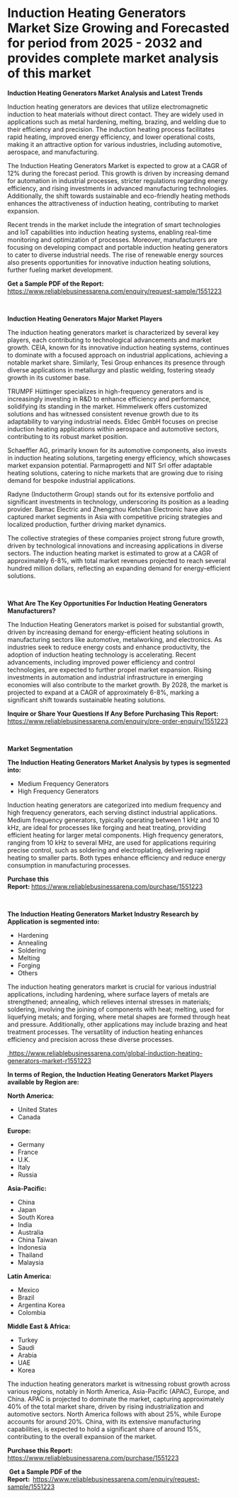 <p><h1>Induction Heating Generators Market Size Growing and Forecasted for period from 2025 - 2032 and provides complete market analysis of this market</h1></p><p><strong>Induction Heating Generators Market Analysis and Latest Trends</strong></p>
<p><p>Induction heating generators are devices that utilize electromagnetic induction to heat materials without direct contact. They are widely used in applications such as metal hardening, melting, brazing, and welding due to their efficiency and precision. The induction heating process facilitates rapid heating, improved energy efficiency, and lower operational costs, making it an attractive option for various industries, including automotive, aerospace, and manufacturing.</p><p>The Induction Heating Generators Market is expected to grow at a CAGR of 12% during the forecast period. This growth is driven by increasing demand for automation in industrial processes, stricter regulations regarding energy efficiency, and rising investments in advanced manufacturing technologies. Additionally, the shift towards sustainable and eco-friendly heating methods enhances the attractiveness of induction heating, contributing to market expansion. </p><p>Recent trends in the market include the integration of smart technologies and IoT capabilities into induction heating systems, enabling real-time monitoring and optimization of processes. Moreover, manufacturers are focusing on developing compact and portable induction heating generators to cater to diverse industrial needs. The rise of renewable energy sources also presents opportunities for innovative induction heating solutions, further fueling market development.</p></p>
<p><strong>Get a Sample PDF of the Report:&nbsp;</strong> <a href="https://www.reliablebusinessarena.com/enquiry/request-sample/1551223?utm_campaign=2530&utm_medium=2&utm_source=Github&utm_content=ia&utm_term=16042025&utm_id=induction-heating-generators">https://www.reliablebusinessarena.com/enquiry/request-sample/1551223</a></p>
<p>&nbsp;</p>
<p><strong>Induction Heating Generators Major Market Players</strong></p>
<p><p>The induction heating generators market is characterized by several key players, each contributing to technological advancements and market growth. CEIA, known for its innovative induction heating systems, continues to dominate with a focused approach on industrial applications, achieving a notable market share. Similarly, Tesi Group enhances its presence through diverse applications in metallurgy and plastic welding, fostering steady growth in its customer base.</p><p>TRUMPF Hüttinger specializes in high-frequency generators and is increasingly investing in R&D to enhance efficiency and performance, solidifying its standing in the market. Himmelwerk offers customized solutions and has witnessed consistent revenue growth due to its adaptability to varying industrial needs. Eldec GmbH focuses on precise induction heating applications within aerospace and automotive sectors, contributing to its robust market position.</p><p>Schaeffler AG, primarily known for its automotive components, also invests in induction heating solutions, targeting energy efficiency, which showcases market expansion potential. Parmaprogetti and NIT Srl offer adaptable heating solutions, catering to niche markets that are growing due to rising demand for bespoke industrial applications.</p><p>Radyne (Inductotherm Group) stands out for its extensive portfolio and significant investments in technology, underscoring its position as a leading provider. Bamac Electric and Zhengzhou Ketchan Electronic have also captured market segments in Asia with competitive pricing strategies and localized production, further driving market dynamics.</p><p>The collective strategies of these companies project strong future growth, driven by technological innovations and increasing applications in diverse sectors. The induction heating market is estimated to grow at a CAGR of approximately 6-8%, with total market revenues projected to reach several hundred million dollars, reflecting an expanding demand for energy-efficient solutions.</p></p>
<p>&nbsp;</p>
<p><strong>What Are The Key Opportunities For Induction Heating Generators Manufacturers?</strong></p>
<p><p>The Induction Heating Generators market is poised for substantial growth, driven by increasing demand for energy-efficient heating solutions in manufacturing sectors like automotive, metalworking, and electronics. As industries seek to reduce energy costs and enhance productivity, the adoption of induction heating technology is accelerating. Recent advancements, including improved power efficiency and control technologies, are expected to further propel market expansion. Rising investments in automation and industrial infrastructure in emerging economies will also contribute to the market growth. By 2028, the market is projected to expand at a CAGR of approximately 6-8%, marking a significant shift towards sustainable heating solutions.</p></p>
<p><strong>Inquire or Share Your Questions If Any Before Purchasing This Report:</strong> <a href="https://www.reliablebusinessarena.com/enquiry/pre-order-enquiry/1551223?utm_campaign=2530&utm_medium=2&utm_source=Github&utm_content=ia&utm_term=16042025&utm_id=induction-heating-generators">https://www.reliablebusinessarena.com/enquiry/pre-order-enquiry/1551223</a></p>
<p>&nbsp;</p>
<p><strong>Market Segmentation</strong></p>
<p><strong>The Induction Heating Generators Market Analysis by types is segmented into:</strong></p>
<p><ul><li>Medium Frequency Generators</li><li>High Frequency Generators</li></ul></p>
<p><p>Induction heating generators are categorized into medium frequency and high frequency generators, each serving distinct industrial applications. Medium frequency generators, typically operating between 1 kHz and 10 kHz, are ideal for processes like forging and heat treating, providing efficient heating for larger metal components. High frequency generators, ranging from 10 kHz to several MHz, are used for applications requiring precise control, such as soldering and electroplating, delivering rapid heating to smaller parts. Both types enhance efficiency and reduce energy consumption in manufacturing processes.</p></p>
<p><strong>Purchase this Report:&nbsp;</strong><a href="https://www.reliablebusinessarena.com/purchase/1551223?utm_campaign=2530&utm_medium=2&utm_source=Github&utm_content=ia&utm_term=16042025&utm_id=induction-heating-generators">https://www.reliablebusinessarena.com/purchase/1551223</a></p>
<p>&nbsp;</p>
<p><strong>The Induction Heating Generators Market Industry Research by Application is segmented into:</strong></p>
<p><ul><li>Hardening</li><li>Annealing</li><li>Soldering</li><li>Melting</li><li>Forging</li><li>Others</li></ul></p>
<p><p>The induction heating generators market is crucial for various industrial applications, including hardening, where surface layers of metals are strengthened; annealing, which relieves internal stresses in materials; soldering, involving the joining of components with heat; melting, used for liquefying metals; and forging, where metal shapes are formed through heat and pressure. Additionally, other applications may include brazing and heat treatment processes. The versatility of induction heating enhances efficiency and precision across these diverse processes.</p></p>
<p><a href="https://www.reliablebusinessarena.com/global-induction-heating-generators-market-r1551223?utm_campaign=2530&utm_medium=2&utm_source=Github&utm_content=ia&utm_term=16042025&utm_id=induction-heating-generators">&nbsp;https://www.reliablebusinessarena.com/global-induction-heating-generators-market-r1551223</a></p>
<p><strong>In terms of Region, the Induction Heating Generators Market Players available by Region are:</strong></p>
<p>
    <p> <strong> North America: </strong>
        <ul>
            <li>United States</li>
            <li>Canada</li>
        </ul>
        </p> 
    <p> <strong> Europe: </strong>
        <ul>
            <li>Germany</li>
            <li>France</li>
            <li>U.K.</li>
            <li>Italy</li>
            <li>Russia</li>
        </ul>
        </p> 
    <p> <strong> Asia-Pacific: </strong>
        <ul>
            <li>China</li>
            <li>Japan</li>
            <li>South Korea</li>
            <li>India</li>
            <li>Australia</li>
            <li>China Taiwan</li>
            <li>Indonesia</li>
            <li>Thailand</li>
            <li>Malaysia</li>
        </ul>
        </p> 
    <p> <strong> Latin America: </strong>
        <ul>
            <li>Mexico</li>
            <li>Brazil</li>
            <li>Argentina Korea</li>
            <li>Colombia</li>
        </ul>
        </p> 
    <p> <strong> Middle East & Africa: </strong>
        <ul>
            <li>Turkey</li>
            <li>Saudi</li>
            <li>Arabia</li>
            <li>UAE</li>
            <li>Korea</li>
        </ul>
    </p>
    </p>
<p><p>The induction heating generators market is witnessing robust growth across various regions, notably in North America, Asia-Pacific (APAC), Europe, and China. APAC is projected to dominate the market, capturing approximately 40% of the total market share, driven by rising industrialization and automotive sectors. North America follows with about 25%, while Europe accounts for around 20%. China, with its extensive manufacturing capabilities, is expected to hold a significant share of around 15%, contributing to the overall expansion of the market.</p></p>
<p><strong>Purchase this Report: </strong><a href="https://www.reliablebusinessarena.com/purchase/1551223?utm_campaign=2530&utm_medium=2&utm_source=Github&utm_content=ia&utm_term=16042025&utm_id=induction-heating-generators">https://www.reliablebusinessarena.com/purchase/1551223</a></p>
<p>&nbsp;<strong>Get a Sample PDF of the Report:&nbsp;&nbsp;</strong><a href="https://www.reliablebusinessarena.com/enquiry/request-sample/1551223?utm_campaign=2530&utm_medium=2&utm_source=Github&utm_content=ia&utm_term=16042025&utm_id=induction-heating-generators">https://www.reliablebusinessarena.com/enquiry/request-sample/1551223</a></p>
<p><strong></strong></p>
<p><p></p><p></p><p></p></p>